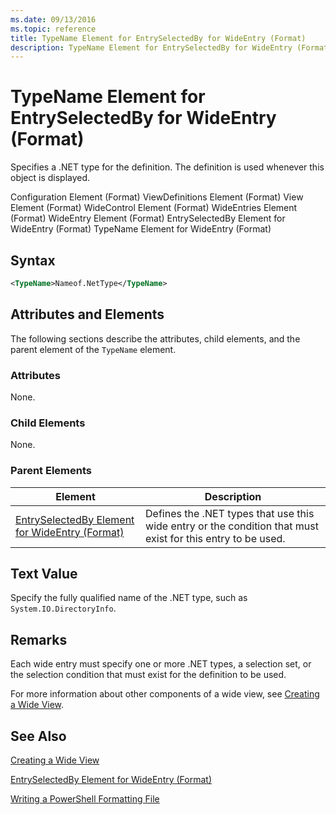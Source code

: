 ```yaml
---
ms.date: 09/13/2016
ms.topic: reference
title: TypeName Element for EntrySelectedBy for WideEntry (Format)
description: TypeName Element for EntrySelectedBy for WideEntry (Format)
---
```

# TypeName Element for EntrySelectedBy for WideEntry (Format)

Specifies a .NET type for the definition. The definition is used whenever this object is displayed.

Configuration Element (Format)
ViewDefinitions Element (Format)
View Element (Format)
WideControl Element (Format)
WideEntries Element (Format)
WideEntry Element (Format)
EntrySelectedBy Element for WideEntry (Format)
TypeName Element for WideEntry (Format)

## Syntax

```xml
<TypeName>Nameof.NetType</TypeName>
```

## Attributes and Elements

The following sections describe the attributes, child elements, and the parent element of the `TypeName` element.

### Attributes

None.

### Child Elements

None.

### Parent Elements

|Element|Description|
|-------------|-----------------|
|[EntrySelectedBy Element for WideEntry (Format)](./entryselectedby-element-for-wideentry-format.md)|Defines the .NET types that use this wide entry or the condition that must exist for this entry to be used.|

## Text Value

Specify the fully qualified name of the .NET type, such as `System.IO.DirectoryInfo`.

## Remarks

Each wide entry must specify one or more .NET types, a selection set, or the selection condition that must exist for the definition to be used.

For more information about other components of a wide view, see [Creating a Wide View](./creating-a-wide-view.md).

## See Also

[Creating a Wide View](./creating-a-wide-view.md)

[EntrySelectedBy Element for WideEntry (Format)](./entryselectedby-element-for-wideentry-format.md)

[Writing a PowerShell Formatting File](./writing-a-powershell-formatting-file.md)
